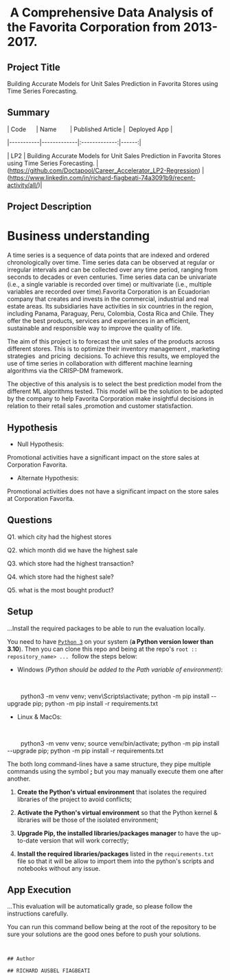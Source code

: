 
#  A Comprehensive Data Analysis of the Favorita Corporation from 2013-2017.




## Project Title

Building Accurate Models for Unit Sales Prediction in Favorita Stores using Time Series Forecasting.




## Summary

| Code      | Name        | Published Article |  Deployed App |

|-----------|-------------|:-------------:|------:|

| LP2 | Building Accurate Models for Unit Sales Prediction in Favorita Stores using Time Series Forecasting. |(https://github.com/Doctapool/Career_Accelerator_LP2-Regression) | (https://www.linkedin.com/in/richard-fiagbeati-74a3091b9/recent-activity/all/)|





## Project Description

# Business understanding

A time series is a sequence of data points that are indexed and ordered chronologically over time. Time series data can be observed at regular or irregular intervals and can be collected over any time period, ranging from seconds to decades or even centuries. Time series data can be univariate (i.e., a single variable is recorded over time) or multivariate (i.e., multiple variables are recorded over time).Favorita Corporation is an Ecuadorian company that creates and invests in the commercial, industrial and real estate areas. Its subsidiaries have activities in six countries in the region, including Panama, Paraguay, Peru, Colombia, Costa Rica and Chile. They offer the best products, services and experiences in an efficient, sustainable and responsible way to improve the quality of life.




The aim of this project is to forecast the unit sales of the products across different stores. This is to optimize their inventory management , marketing strategies  and pricing  decisions. To achieve this results, we employed the use of time series in collaboration with different machine learning algorithms via the CRISP-DM framework.




The objective of this analysis is to select the best prediction model from the different ML algorithms tested. This model will be the solution to be adopted by the company to help Favorita Corporation make insightful decisions in relation to their retail sales ,promotion and customer statisfaction.




## Hypothesis

- Null Hypothesis:

Promotional activities have a significant impact on the store sales at Corporation Favorita.




- Alternate Hypothesis:

Promotional activities does not have a significant impact on the store sales at Corporation Favorita.




## Questions

Q1. which city had the highest stores




Q2. which month did we have the highest sale




Q3. which store had the highest transaction?




Q4. which store had the highest sale?




Q5. what is the most bought product?




## Setup

...Install the required packages to be able to run the evaluation locally.

You need to have [`Python 3`](https://www.python.org/) on your system (**a Python version lower than 3.10**). Then you can clone this repo and being at the repo's `root :: repository_name> ...`  follow the steps below:




- Windows *(Python should be added to the Path variable of environment)*:

       

        python3 -m venv venv; venv\Scripts\activate; python -m pip install --upgrade pip; python -m pip install -r requirements.txt  




- Linux & MacOs:

       

        python3 -m venv venv; source venv/bin/activate; python -m pip install --upgrade pip; python -m pip install -r requirements.txt




The both long command-lines have a same structure, they pipe multiple commands using the symbol **;** but you may manually execute them one after another.




1. **Create the Python's virtual environment** that isolates the required libraries of the project to avoid conflicts;

2. **Activate the Python's virtual environment** so that the Python kernel & libraries will be those of the isolated environment;

3. **Upgrade Pip, the installed libraries/packages manager** to have the up-to-date version that will work correctly;

4. **Install the required libraries/packages** listed in the `requirements.txt` file so that it will be allow to import them into the python's scripts and notebooks without any issue.




## App Execution

...This evaluation will be automatically grade, so please follow the instructions carefully.




You can run this command bellow being at the root of the repository to be sure your solutions are the good ones before to push your solutions.

```command


## Author 

## RICHARD AUSBEL FIAGBEATI









